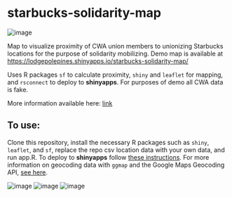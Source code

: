 # starbucks-solidarity-map

![image](https://user-images.githubusercontent.com/53026628/178120026-991be686-6979-43b5-a4a2-2ca75b1606b4.png)

Map to visualize proximity of CWA union members to unionizing Starbucks locations for the purpose of solidarity mobilizing. Demo map is available at https://lodgepolepines.shinyapps.io/starbucks-solidarity-map/

Uses R packages `sf` to calculate proximity, `shiny` and `leaflet` for mapping, and `rsconnect` to deploy to **shinyapps**. For purposes of demo all CWA data is fake.

More information available here: [link](https://docs.google.com/presentation/d/1FN4ok-iPdDFvUFGlbDQari5CbZ15lxX_p4kvZ0sVY-w/edit#slide=id.ge9090756a_1_58)

## To use:

Clone this repository, install the necessary R packages such as `shiny`, `leaflet`, and `sf`, replace the repo csv location data with your own data, and run app.R. To deploy to **shinyapps** follow [these instructions](https://shiny.rstudio.com/articles/shinyapps.html). For more information on geocoding data with `ggmap` and the Google Maps Geocoding API, [see here](https://www.shanelynn.ie/massive-geocoding-with-r-and-google-maps/).  

![image](https://user-images.githubusercontent.com/53026628/178164300-6ff64549-1b09-48da-b4bb-7779113286a3.png)
![image](https://user-images.githubusercontent.com/53026628/178164308-1a69f613-8331-4e03-a6c7-be79648ef2c5.png)
![image](https://user-images.githubusercontent.com/53026628/178164313-05719ec5-e7ce-4b47-9869-ed4f0d061cea.png)
